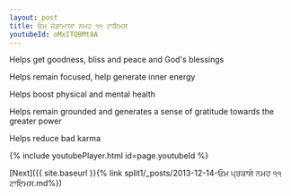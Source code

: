 ```yaml
---
layout: post
title: ਓਮ ਜੰਗਾਮਾਯਾ ਨਮਹ ੧੧ ਟਾਇਮਸ
youtubeId: oMxITQBMt8A
---
```

 
 
Helps get goodness, bliss and peace and God's blessings
 
Helps remain focused, help generate inner energy 
 
Helps boost physical and mental health 
 
Helps remain grounded and generates a sense of gratitude towards the greater power 
 
Helps reduce bad karma
 
 
 
 


{% include youtubePlayer.html id=page.youtubeId %}
 
[Next]({{ site.baseurl }}{% link  split1/_posts/2013-12-14-ਓਮ ਪ੍ਰਕਾਸੇ ਨਮਹ ੧੧ ਟਾਇਮਸ.md%})
 
